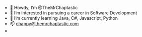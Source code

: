 - 👋 Howdy, I’m @TheMrChaptastic
- 👀 I’m interested in pursuing a career in Software Development
- 🌱 I’m currently learning Java, C#, Javascript, Python
- 📫 chappy@themrchaptastic.com
- 

<!---
TheMrChaptastic/TheMrChaptastic is a ✨ special ✨ repository because its `README.md` (this file) appears on your GitHub profile.
You can click the Preview link to take a look at your changes.
--->
